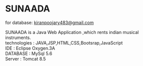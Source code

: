# SUNAADA
for database: kiranpoojary483@gmail.com

SUNAADA is a Java Web Application ,which rents indian musical instruments.<br>
technologies  : JAVA,JSP,HTML,CSS,Bootsrap,JavaScript<br>
IDE : Eclipse Oxygen.3A<br>
DATABASE  : MySql 5.6<br>
Server  : Tomcat 8.5
